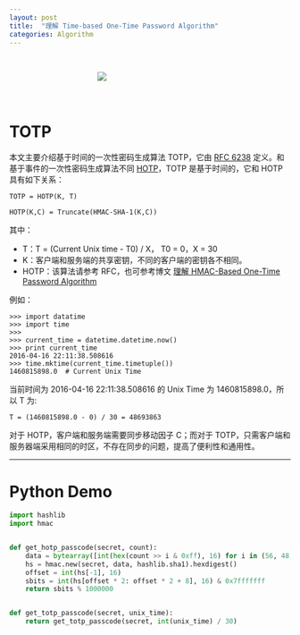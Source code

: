 ```yaml
---
layout: post
title:  "理解 Time-based One-Time Password Algorithm"
categories: Algorithm
---
```


&nbsp;&nbsp;&nbsp;&nbsp;&nbsp;

&nbsp;&nbsp;&nbsp;&nbsp;&nbsp;&nbsp;&nbsp;&nbsp;&nbsp;&nbsp;&nbsp;&nbsp;&nbsp;&nbsp;&nbsp;&nbsp;&nbsp;&nbsp;&nbsp;&nbsp;&nbsp;&nbsp;&nbsp;&nbsp;&nbsp;&nbsp;&nbsp;&nbsp;&nbsp;&nbsp;&nbsp;&nbsp;&nbsp;&nbsp;&nbsp;&nbsp;&nbsp;&nbsp;&nbsp;&nbsp;![](http://wsfdl.oss-cn-qingdao.aliyuncs.com/otp1.png)

&nbsp;&nbsp;&nbsp;&nbsp;&nbsp;   

# TOTP

本文主要介绍基于时间的一次性密码生成算法 TOTP，它由 [RFC 6238](https://tools.ietf.org/html/rfc6238) 定义。和基于事件的一次性密码生成算法不同 [HOTP](http://tools.ietf.org/pdf/rfc4226)，TOTP 是基于时间的，它和 HOTP 具有如下关系：

~~~
TOTP = HOTP(K, T)

HOTP(K,C) = Truncate(HMAC-SHA-1(K,C))
~~~

其中：

- T：T = (Current Unix time - T0) / X， T0 = 0，X = 30
- K：客户端和服务端的共享密钥，不同的客户端的密钥各不相同。
- HOTP：该算法请参考 RFC，也可参考博文 [理解 HMAC-Based One-Time Password Algorithm](http://wsfdl.com/algorithm/2016/04/05/%E7%90%86%E8%A7%A3HOTP.html)
例如：

~~~
>>> import datatime
>>> import time
>>>
>>> current_time = datetime.datetime.now()
>>> print current_time
2016-04-16 22:11:38.508616>>> time.mktime(current_time.timetuple())
1460815898.0  # Current Unix Time~~~
当前时间为 2016-04-16 22:11:38.508616 的 Unix Time 为 1460815898.0，所以 T 为:~~~
T = (1460815898.0 - 0) / 30 = 48693863~~~对于 HOTP，客户端和服务端需要同步移动因子 C；而对于 TOTP，只需客户端和服务器端采用相同的时区，不存在同步的问题，提高了便利性和通用性。
----------
# Python Demo
~~~ python
import hashlib
import hmac


def get_hotp_passcode(secret, count):
    data = bytearray([int(hex(count >> i & 0xff), 16) for i in (56, 48, 40, 32 ,24, 16, 8, 0)])
    hs = hmac.new(secret, data, hashlib.sha1).hexdigest()
    offset = int(hs[-1], 16)
    sbits = int(hs[offset * 2: offset * 2 + 8], 16) & 0x7fffffff
    return sbits % 1000000


def get_totp_passcode(secret, unix_time):
    return get_totp_passcode(secret, int(unix_time) / 30)~~~
